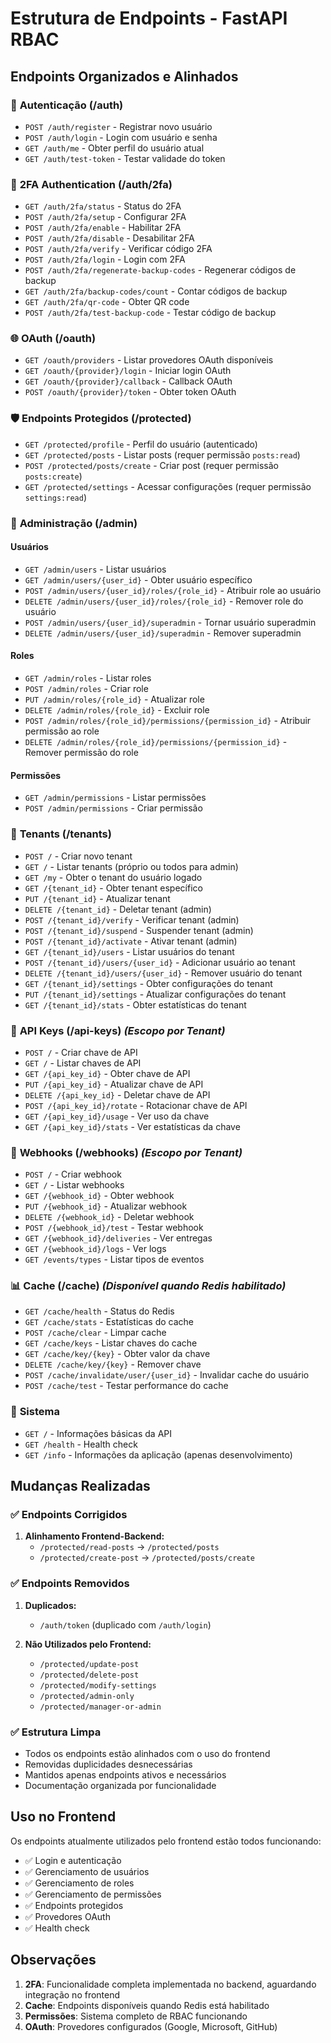 # Estrutura de Endpoints - FastAPI RBAC

## Endpoints Organizados e Alinhados

### 🔐 **Autenticação (/auth)**
- `POST /auth/register` - Registrar novo usuário
- `POST /auth/login` - Login com usuário e senha
- `GET /auth/me` - Obter perfil do usuário atual
- `GET /auth/test-token` - Testar validade do token

### 🔑 **2FA Authentication (/auth/2fa)**
- `GET /auth/2fa/status` - Status do 2FA
- `POST /auth/2fa/setup` - Configurar 2FA
- `POST /auth/2fa/enable` - Habilitar 2FA
- `POST /auth/2fa/disable` - Desabilitar 2FA
- `POST /auth/2fa/verify` - Verificar código 2FA
- `POST /auth/2fa/login` - Login com 2FA
- `POST /auth/2fa/regenerate-backup-codes` - Regenerar códigos de backup
- `GET /auth/2fa/backup-codes/count` - Contar códigos de backup
- `GET /auth/2fa/qr-code` - Obter QR code
- `POST /auth/2fa/test-backup-code` - Testar código de backup

### 🌐 **OAuth (/oauth)**
- `GET /oauth/providers` - Listar provedores OAuth disponíveis
- `GET /oauth/{provider}/login` - Iniciar login OAuth
- `GET /oauth/{provider}/callback` - Callback OAuth
- `POST /oauth/{provider}/token` - Obter token OAuth

### 🛡️ **Endpoints Protegidos (/protected)**
- `GET /protected/profile` - Perfil do usuário (autenticado)
- `GET /protected/posts` - Listar posts (requer permissão `posts:read`)
- `POST /protected/posts/create` - Criar post (requer permissão `posts:create`)
- `GET /protected/settings` - Acessar configurações (requer permissão `settings:read`)

### 👥 **Administração (/admin)**

#### Usuários
- `GET /admin/users` - Listar usuários
- `GET /admin/users/{user_id}` - Obter usuário específico
- `POST /admin/users/{user_id}/roles/{role_id}` - Atribuir role ao usuário
- `DELETE /admin/users/{user_id}/roles/{role_id}` - Remover role do usuário
- `POST /admin/users/{user_id}/superadmin` - Tornar usuário superadmin
- `DELETE /admin/users/{user_id}/superadmin` - Remover superadmin

#### Roles
- `GET /admin/roles` - Listar roles
- `POST /admin/roles` - Criar role
- `PUT /admin/roles/{role_id}` - Atualizar role
- `DELETE /admin/roles/{role_id}` - Excluir role
- `POST /admin/roles/{role_id}/permissions/{permission_id}` - Atribuir permissão ao role
- `DELETE /admin/roles/{role_id}/permissions/{permission_id}` - Remover permissão do role

#### Permissões
- `GET /admin/permissions` - Listar permissões
- `POST /admin/permissions` - Criar permissão

### 🏢 **Tenants (/tenants)**
- `POST /` - Criar novo tenant
- `GET /` - Listar tenants (próprio ou todos para admin)
- `GET /my` - Obter o tenant do usuário logado
- `GET /{tenant_id}` - Obter tenant específico
- `PUT /{tenant_id}` - Atualizar tenant
- `DELETE /{tenant_id}` - Deletar tenant (admin)
- `POST /{tenant_id}/verify` - Verificar tenant (admin)
- `POST /{tenant_id}/suspend` - Suspender tenant (admin)
- `POST /{tenant_id}/activate` - Ativar tenant (admin)
- `GET /{tenant_id}/users` - Listar usuários do tenant
- `POST /{tenant_id}/users/{user_id}` - Adicionar usuário ao tenant
- `DELETE /{tenant_id}/users/{user_id}` - Remover usuário do tenant
- `GET /{tenant_id}/settings` - Obter configurações do tenant
- `PUT /{tenant_id}/settings` - Atualizar configurações do tenant
- `GET /{tenant_id}/stats` - Obter estatísticas do tenant

### 🔑 **API Keys (/api-keys)** *(Escopo por Tenant)*
- `POST /` - Criar chave de API
- `GET /` - Listar chaves de API
- `GET /{api_key_id}` - Obter chave de API
- `PUT /{api_key_id}` - Atualizar chave de API
- `DELETE /{api_key_id}` - Deletar chave de API
- `POST /{api_key_id}/rotate` - Rotacionar chave de API
- `GET /{api_key_id}/usage` - Ver uso da chave
- `GET /{api_key_id}/stats` - Ver estatísticas da chave

### 🔗 **Webhooks (/webhooks)** *(Escopo por Tenant)*
- `POST /` - Criar webhook
- `GET /` - Listar webhooks
- `GET /{webhook_id}` - Obter webhook
- `PUT /{webhook_id}` - Atualizar webhook
- `DELETE /{webhook_id}` - Deletar webhook
- `POST /{webhook_id}/test` - Testar webhook
- `GET /{webhook_id}/deliveries` - Ver entregas
- `GET /{webhook_id}/logs` - Ver logs
- `GET /events/types` - Listar tipos de eventos

### 📊 **Cache (/cache)** *(Disponível quando Redis habilitado)*
- `GET /cache/health` - Status do Redis
- `GET /cache/stats` - Estatísticas do cache
- `POST /cache/clear` - Limpar cache
- `GET /cache/keys` - Listar chaves do cache
- `GET /cache/key/{key}` - Obter valor da chave
- `DELETE /cache/key/{key}` - Remover chave
- `POST /cache/invalidate/user/{user_id}` - Invalidar cache do usuário
- `POST /cache/test` - Testar performance do cache

### 🔧 **Sistema**
- `GET /` - Informações básicas da API
- `GET /health` - Health check
- `GET /info` - Informações da aplicação (apenas desenvolvimento)

## Mudanças Realizadas

### ✅ **Endpoints Corrigidos**
1. **Alinhamento Frontend-Backend:**
   - `/protected/read-posts` → `/protected/posts`
   - `/protected/create-post` → `/protected/posts/create`

### ✅ **Endpoints Removidos**
1. **Duplicados:**
   - `/auth/token` (duplicado com `/auth/login`)

2. **Não Utilizados pelo Frontend:**
   - `/protected/update-post`
   - `/protected/delete-post`
   - `/protected/modify-settings`
   - `/protected/admin-only`
   - `/protected/manager-or-admin`

### ✅ **Estrutura Limpa**
- Todos os endpoints estão alinhados com o uso do frontend
- Removidas duplicidades desnecessárias
- Mantidos apenas endpoints ativos e necessários
- Documentação organizada por funcionalidade

## Uso no Frontend

Os endpoints atualmente utilizados pelo frontend estão todos funcionando:
- ✅ Login e autenticação
- ✅ Gerenciamento de usuários
- ✅ Gerenciamento de roles
- ✅ Gerenciamento de permissões
- ✅ Endpoints protegidos
- ✅ Provedores OAuth
- ✅ Health check

## Observações

1. **2FA**: Funcionalidade completa implementada no backend, aguardando integração no frontend
2. **Cache**: Endpoints disponíveis quando Redis está habilitado
3. **Permissões**: Sistema completo de RBAC funcionando
4. **OAuth**: Provedores configurados (Google, Microsoft, GitHub) 